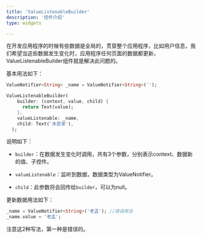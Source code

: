 ```yaml
---
title: 'ValueListenableBuilder'
description: '控件介绍'
type: widgets

---
```




在开发应用程序的时候有些数据是全局的，贯穿整个应用程序，比如用户信息，我们希望当这些数据发生变化时，应用程序任何页面的数据都更新，ValueListenableBuilder组件就是解决此问题的。



基本用法如下：

```dart
ValueNotifier<String> _name = ValueNotifier<String>('');

ValueListenableBuilder(
    builder: (context, value, child) {
      return Text(value);
    },
    valueListenable: _name,
    child: Text('未登录'),
  );

```

说明如下：

- `builder`：在数据发生变化时调用，共有3个参数，分别表示context、数据新的值、子控件。

- `valueListenable`：监听到数据，数据类型为ValueNotifier。
- `child`：此参数将会回传给`builder`，可以为null。

更新数据用法如下：

```dart
_name = ValueNotifier<String>('老孟'); //错误用法
_name.value = '老孟';
```

注意这2种写法，第一种是错误的。